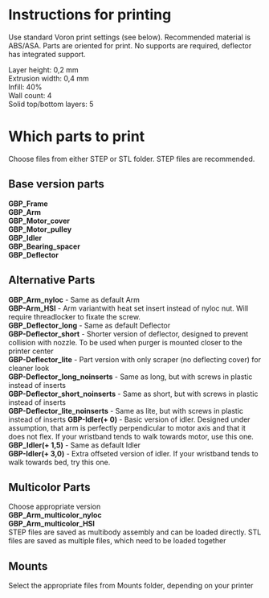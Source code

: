 # Instructions for printing
Use standard Voron print settings (see below). Recommended material is ABS/ASA. Parts are oriented for print. No supports are required, deflector has integrated support.  

Layer height: 0,2 mm  
Extrusion width: 0,4 mm  
Infill: 40%  
Wall count: 4  
Solid top/bottom layers: 5  

# Which parts to print
Choose files from either STEP or STL folder. STEP files are recommended.   

## Base version parts
**GBP_Frame**  
**GBP_Arm**  
**GBP_Motor_cover**  
**GBP_Motor_pulley**  
**GBP_Idler**  
**GBP_Bearing_spacer**  
**GBP_Deflector**  

## Alternative Parts
**GBP_Arm_nyloc** - Same as default Arm  
**GBP-Arm_HSI** - Arm variantwith heat set insert instead of nyloc nut. Will require threadlocker to fixate the screw.  
**GBP_Deflector_long** - Same as default Deflector  
**GBP-Deflector_short** - Shorter version of deflector, designed to prevent collision with nozzle. To be used when purger is mounted closer to the printer center  
**GBP-Deflector_lite** - Part version with only scraper (no deflecting cover) for cleaner look  
**GBP-Deflector_long_noinserts** - Same as long, but with screws in plastic instead of inserts  
**GBP-Deflector_short_noinserts** - Same as short, but with screws in plastic instead of inserts  
**GBP-Deflector_lite_noinserts** - Same as lite, but with screws in plastic instead of inserts
**GBP-Idler(+ 0)** - Basic version of idler. Designed under assumption, that arm is perfectly perpendicular to motor axis and that it does not flex. If your wristband tends to walk towards motor, use this one. 
**GBP_Idler(+ 1,5)** - Same as default Idler  
**GBP-Idler(+ 3,0)** - Extra offseted version of idler. If your wristband tends to walk towards bed, try this one.  

## Multicolor Parts
Choose appropriate version  
**GBP_Arm_multicolor_nyloc**  
**GBP_Arm_multicolor_HSI**  
STEP files are saved as multibody assembly and can be loaded directly. STL files are saved as multiple files, which need to be loaded together  

## Mounts
Select the appropriate files from Mounts folder, depending on your printer 